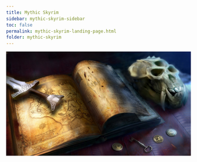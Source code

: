 ```yaml
---
title: Mythic Skyrim
sidebar: mythic-skyrim-sidebar
toc: false
permalink: mythic-skyrim-landing-page.html
folder: mythic-skyrim
---
```


![alt text][background]

[background]: https://github.com/mythic-mods/mythic-mods.github.io/blob/main/pages/mythic-skyrim/resources/images/wallpapers/mythic-skyrim-book.jpg
